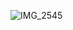 ![IMG_2545](https://user-images.githubusercontent.com/65019715/101445548-0a2af680-3965-11eb-8dd4-af5a74a00ceb.jpeg)
